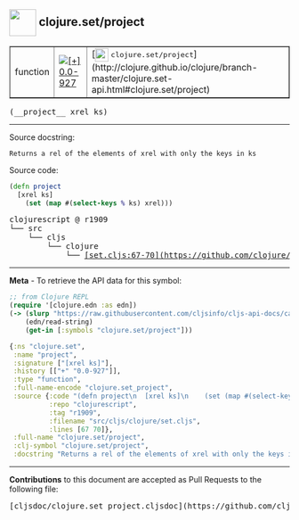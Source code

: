 ## <img width="48px" valign="middle" src="http://i.imgur.com/Hi20huC.png"> clojure.set/project

 <table border="1">
<tr>

<td>function</td>
<td><a href="https://github.com/cljsinfo/cljs-api-docs/tree/0.0-927"><img valign="middle" alt="[+] 0.0-927" src="https://img.shields.io/badge/+-0.0--927-lightgrey.svg"></a> </td>
<td>
[<img height="24px" valign="middle" src="http://i.imgur.com/1GjPKvB.png"> <samp>clojure.set/project</samp>](http://clojure.github.io/clojure/branch-master/clojure.set-api.html#clojure.set/project)
</td>
</tr>
</table>

 <samp>
(__project__ xrel ks)<br>
</samp>

---




Source docstring:

```
Returns a rel of the elements of xrel with only the keys in ks
```

Source code:

```clj
(defn project
  [xrel ks]
    (set (map #(select-keys % ks) xrel)))
```

 <pre>
clojurescript @ r1909
└── src
    └── cljs
        └── clojure
            └── <ins>[set.cljs:67-70](https://github.com/clojure/clojurescript/blob/r1909/src/cljs/clojure/set.cljs#L67-L70)</ins>
</pre>


---

__Meta__ - To retrieve the API data for this symbol:

```clj
;; from Clojure REPL
(require '[clojure.edn :as edn])
(-> (slurp "https://raw.githubusercontent.com/cljsinfo/cljs-api-docs/catalog/cljs-api.edn")
    (edn/read-string)
    (get-in [:symbols "clojure.set/project"]))
```

```clj
{:ns "clojure.set",
 :name "project",
 :signature ["[xrel ks]"],
 :history [["+" "0.0-927"]],
 :type "function",
 :full-name-encode "clojure.set_project",
 :source {:code "(defn project\n  [xrel ks]\n    (set (map #(select-keys % ks) xrel)))",
          :repo "clojurescript",
          :tag "r1909",
          :filename "src/cljs/clojure/set.cljs",
          :lines [67 70]},
 :full-name "clojure.set/project",
 :clj-symbol "clojure.set/project",
 :docstring "Returns a rel of the elements of xrel with only the keys in ks"}

```

---

__Contributions__ to this document are accepted as Pull Requests to the following file:

 <pre>
[cljsdoc/clojure.set_project.cljsdoc](https://github.com/cljsinfo/cljs-api-docs/blob/master/cljsdoc/clojure.set_project.cljsdoc)
</pre>

